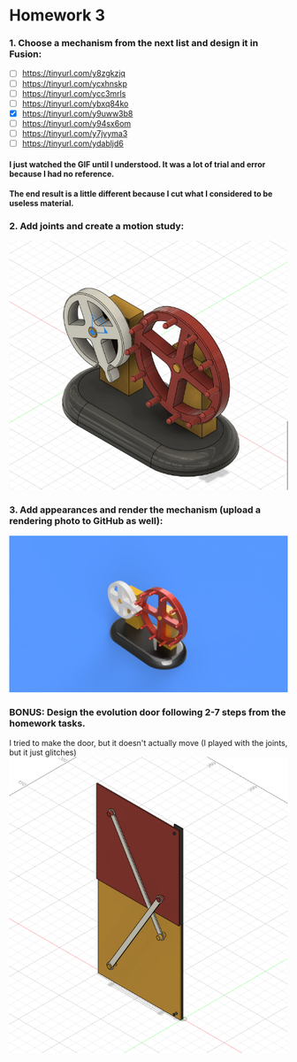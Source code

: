 # Homework 3

### 1. Choose a mechanism from the next list and design it in Fusion:

- [ ] https://tinyurl.com/y8zgkzjq
- [ ] https://tinyurl.com/ycxhnskp
- [ ] https://tinyurl.com/ycc3mrls
- [ ] https://tinyurl.com/ybxq84ko
- [x] https://tinyurl.com/y9uww3b8
- [ ] https://tinyurl.com/y94sx6om
- [ ] https://tinyurl.com/y7jvyma3
- [ ] https://tinyurl.com/ydabljd6

#### I just watched the GIF until I understood. It was a lot of trial and error because I had no reference.
#### The end result is a little different because I cut what I considered to be useless material.

### 2. Add joints and create a motion study:

<img src="imgs/mech_wheel.gif" alt="mech_wheel.gif" width="600"/>


### 3. Add appearances and render the mechanism (upload a rendering photo to GitHub as well):
<img src = "imgs/mech_wheel_png.png" alt="mech_wheel_png" width="600"/>

### BONUS: Design the evolution door following 2-7 steps from the homework tasks.

I tried to make the door, but it doesn't actually move (I played with the joints, but it just glitches)
<img src = "imgs/door.png" alt="door_png" width="600"/>
